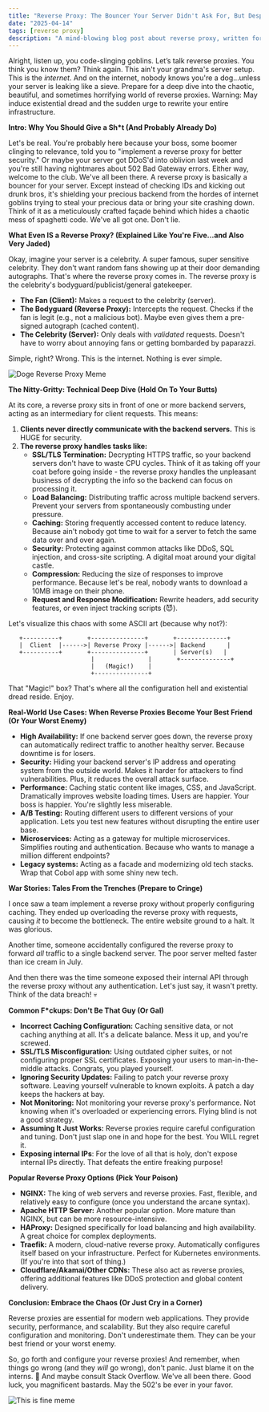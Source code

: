 ```yaml
---
title: "Reverse Proxy: The Bouncer Your Server Didn't Ask For, But Desperately Needs"
date: "2025-04-14"
tags: [reverse proxy]
description: "A mind-blowing blog post about reverse proxy, written for chaotic Gen Z engineers."
---
```


Alright, listen up, you code-slinging goblins. Let’s talk reverse proxies. You think you know them? Think again. This ain't your grandma's server setup. This is the *internet*. And on the internet, nobody knows you're a dog…unless your server is leaking like a sieve. Prepare for a deep dive into the chaotic, beautiful, and sometimes horrifying world of reverse proxies. Warning: May induce existential dread and the sudden urge to rewrite your entire infrastructure.

**Intro: Why You Should Give a Sh*t (And Probably Already Do)**

Let's be real. You're probably here because your boss, some boomer clinging to relevance, told you to "implement a reverse proxy for better security." Or maybe your server got DDoS'd into oblivion last week and you're still having nightmares about 502 Bad Gateway errors. Either way, welcome to the club. We've all been there. A reverse proxy is basically a bouncer for your server. Except instead of checking IDs and kicking out drunk bros, it's shielding your precious backend from the hordes of internet goblins trying to steal your precious data or bring your site crashing down. Think of it as a meticulously crafted façade behind which hides a chaotic mess of spaghetti code. We've all got one. Don't lie.

**What Even IS a Reverse Proxy? (Explained Like You're Five...and Also Very Jaded)**

Okay, imagine your server is a celebrity. A super famous, super sensitive celebrity. They don't want random fans showing up at their door demanding autographs. That's where the reverse proxy comes in. The reverse proxy is the celebrity's bodyguard/publicist/general gatekeeper.

*   **The Fan (Client):** Makes a request to the celebrity (server).
*   **The Bodyguard (Reverse Proxy):** Intercepts the request. Checks if the fan is legit (e.g., not a malicious bot). Maybe even gives them a pre-signed autograph (cached content).
*   **The Celebrity (Server):** Only deals with *validated* requests. Doesn't have to worry about annoying fans or getting bombarded by paparazzi.

Simple, right? Wrong. This is the internet. Nothing is ever simple.

![Doge Reverse Proxy Meme](https://i.kym-cdn.com/photos/images/newsfeed/000/234/765/b7e.jpg)

**The Nitty-Gritty: Technical Deep Dive (Hold On To Your Butts)**

At its core, a reverse proxy sits in front of one or more backend servers, acting as an intermediary for client requests. This means:

1.  **Clients never directly communicate with the backend servers.** This is HUGE for security.
2.  **The reverse proxy handles tasks like:**
    *   **SSL/TLS Termination:** Decrypting HTTPS traffic, so your backend servers don't have to waste CPU cycles. Think of it as taking off your coat before going inside - the reverse proxy handles the unpleasant business of decrypting the info so the backend can focus on processing it.
    *   **Load Balancing:** Distributing traffic across multiple backend servers. Prevent your servers from spontaneously combusting under pressure.
    *   **Caching:** Storing frequently accessed content to reduce latency. Because ain't nobody got time to wait for a server to fetch the same data over and over again.
    *   **Security:** Protecting against common attacks like DDoS, SQL injection, and cross-site scripting. A digital moat around your digital castle.
    *   **Compression:** Reducing the size of responses to improve performance. Because let's be real, nobody wants to download a 10MB image on their phone.
    *   **Request and Response Modification:** Rewrite headers, add security features, or even inject tracking scripts (😈).

Let's visualize this chaos with some ASCII art (because why not?):

```
   +----------+       +---------------+       +--------------+
   |  Client  |------>| Reverse Proxy |------>| Backend      |
   +----------+       +---------------+       | Server(s)   |
                       |               |       +--------------+
                       |   (Magic!)    |
                       +---------------+
```

That "Magic!" box? That's where all the configuration hell and existential dread reside. Enjoy.

**Real-World Use Cases: When Reverse Proxies Become Your Best Friend (Or Your Worst Enemy)**

*   **High Availability:** If one backend server goes down, the reverse proxy can automatically redirect traffic to another healthy server. Because downtime is for losers.
*   **Security:** Hiding your backend server's IP address and operating system from the outside world. Makes it harder for attackers to find vulnerabilities. Plus, it reduces the overall attack surface.
*   **Performance:** Caching static content like images, CSS, and JavaScript. Dramatically improves website loading times. Users are happier. Your boss is happier. You're slightly less miserable.
*   **A/B Testing:** Routing different users to different versions of your application. Lets you test new features without disrupting the entire user base.
*   **Microservices:** Acting as a gateway for multiple microservices. Simplifies routing and authentication. Because who wants to manage a million different endpoints?
*   **Legacy systems:** Acting as a facade and modernizing old tech stacks. Wrap that Cobol app with some shiny new tech.

**War Stories: Tales From the Trenches (Prepare to Cringe)**

I once saw a team implement a reverse proxy without properly configuring caching. They ended up overloading the reverse proxy with requests, causing *it* to become the bottleneck. The entire website ground to a halt. It was glorious.

Another time, someone accidentally configured the reverse proxy to forward *all* traffic to a single backend server. The poor server melted faster than ice cream in July.

And then there was the time someone exposed their internal API through the reverse proxy without any authentication. Let's just say, it wasn't pretty. Think of the data breach! 💀

**Common F\*ckups: Don't Be That Guy (Or Gal)**

*   **Incorrect Caching Configuration:** Caching sensitive data, or not caching anything at all. It's a delicate balance. Mess it up, and you're screwed.
*   **SSL/TLS Misconfiguration:** Using outdated cipher suites, or not configuring proper SSL certificates. Exposing your users to man-in-the-middle attacks. Congrats, you played yourself.
*   **Ignoring Security Updates:** Failing to patch your reverse proxy software. Leaving yourself vulnerable to known exploits. A patch a day keeps the hackers at bay.
*   **Not Monitoring:** Not monitoring your reverse proxy's performance. Not knowing when it's overloaded or experiencing errors. Flying blind is not a good strategy.
*   **Assuming It Just Works:** Reverse proxies require careful configuration and tuning. Don't just slap one in and hope for the best. You WILL regret it.
*   **Exposing internal IPs**: For the love of all that is holy, don't expose internal IPs directly. That defeats the entire freaking purpose!

**Popular Reverse Proxy Options (Pick Your Poison)**

*   **NGINX:** The king of web servers and reverse proxies. Fast, flexible, and relatively easy to configure (once you understand the arcane syntax).
*   **Apache HTTP Server:** Another popular option. More mature than NGINX, but can be more resource-intensive.
*   **HAProxy:** Designed specifically for load balancing and high availability. A great choice for complex deployments.
*   **Traefik:** A modern, cloud-native reverse proxy. Automatically configures itself based on your infrastructure. Perfect for Kubernetes environments. (If you're into that sort of thing.)
*   **Cloudflare/Akamai/Other CDNs:** These also act as reverse proxies, offering additional features like DDoS protection and global content delivery.

**Conclusion: Embrace the Chaos (Or Just Cry in a Corner)**

Reverse proxies are essential for modern web applications. They provide security, performance, and scalability. But they also require careful configuration and monitoring. Don't underestimate them. They can be your best friend or your worst enemy.

So, go forth and configure your reverse proxies! And remember, when things go wrong (and they *will* go wrong), don't panic. Just blame it on the interns. 🙏 And maybe consult Stack Overflow. We've all been there. Good luck, you magnificent bastards. May the 502's be ever in your favor.

![This is fine meme](https://i.kym-cdn.com/photos/images/newsfeed/009/162/500/a41.jpg)
